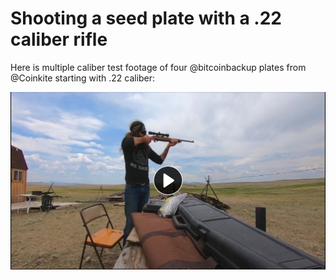 # Shooting a seed plate with a .22 caliber rifle
Here is multiple caliber test footage of four @bitcoinbackup plates from @Coinkite starting with .22 caliber:

[![.22 caliber](/assets/video-preview-1.png)](https://bitcointv.com/w/q6VrtFaBSn7dNcPXNiJq2W ".22 Caliber")
